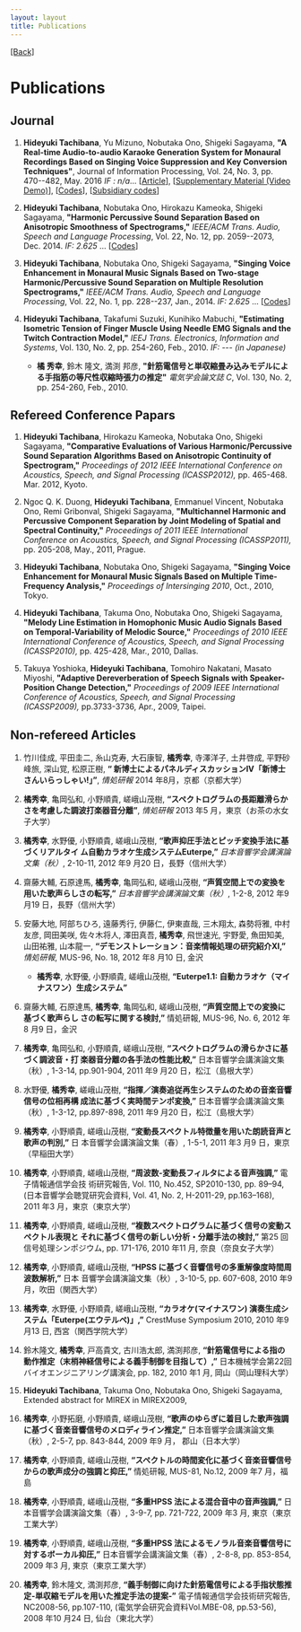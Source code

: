 ```yaml
---
layout: layout
title: Publications
---
```


[[Back]](index.html)

# Publications

## Journal
1. **Hideyuki Tachibana**, Yu Mizuno, Nobutaka Ono, Shigeki Sagayama,
**"A Real-time Audio-to-audio Karaoke Generation System for Monaural Recordings Based on Singing Voice Suppression and Key Conversion Techniques"**, Journal of Information Processing, Vol. 24, No. 3, pp. 470--482, May. 2016 *IF : n/a*... [[Article](http://id.nii.ac.jp/1001/00160331/)], [[Supplementary Material (Video Demo)](http://id.nii.ac.jp/1012/00000006/)],
[[Codes](https://github.com/tachi-hi/euterpe)], [[Subsidiary codes](https://github.com/tachi-hi/temperament4fft)]

1. **Hideyuki Tachibana**, Nobutaka Ono, Hirokazu Kameoka, Shigeki Sagayama, 
**"Harmonic Percussive Sound Separation Based on Anisotropic Smoothness of Spectrograms,"** 
*IEEE/ACM Trans. Audio, Speech and Language Processing*, 
Vol. 22, No. 12, pp. 2059--2073, Dec. 2014. *IF: 2.625*
... [[Codes](https://github.com/tachi-hi/HPSS)]

1. **Hideyuki Tachibana**, Nobutaka Ono, Shigeki Sagayama, 
**"Singing Voice Enhancement in Monaural Music Signals Based on Two-stage Harmonic/Percussive Sound Separation on Multiple Resolution Spectrograms,"** 
*IEEE/ACM Trans. Audio, Speech and Language Processing*, 
Vol. 22, No. 1, pp. 228--237, Jan., 2014. *IF: 2.625*
... [[Codes](https://github.com/tachi-hi/slidingHPSS)]

1. **Hideyuki Tachibana**, Takafumi Suzuki, Kunihiko Mabuchi, 
**"Estimating Isometric Tension of Finger Muscle Using Needle EMG Signals and the Twitch Contraction Model,"** 
*IEEJ Trans. Electronics, Information and Systems*,
Vol. 130, No. 2, pp. 254-260, Feb., 2010. *IF: ---* *(in Japanese)*
   + **橘 秀幸**, 鈴木 隆文, 満渕 邦彦, **"針筋電信号と単収縮畳み込みモデルによる手指筋の等尺性収縮時張力の推定"** *電気学会論文誌 C*, Vol. 130, No. 2, pp. 254-260, Feb., 2010.
	
## Refereed Conference Papars
1. **Hideyuki Tachibana**, Hirokazu Kameoka, Nobutaka Ono, Shigeki Sagayama, 
**"Comparative Evaluations of Various Harmonic/Percussive Sound Separation Algorithms Based on Anisotropic Continuity of Spectrogram,"**
*Proceedings of 2012 IEEE International Conference on Acoustics, Speech, and Signal Processing (ICASSP2012),*
pp. 465-468. Mar. 2012, Kyoto.

1. Ngoc Q. K. Duong, **Hideyuki Tachibana**, Emmanuel Vincent, Nobutaka Ono, Remi Gribonval, Shigeki Sagayama, 
**"Multichannel Harmonic and Percussive Component Separation by Joint Modeling of Spatial and Spectral Continuity,"**
*Proceedings of 2011 IEEE International Conference on Acoustics, Speech, and Signal Processing (ICASSP2011),*
 pp. 205-208, May., 2011, Prague.

1. **Hideyuki Tachibana**, Nobutaka Ono, Shigeki Sagayama, 
**"Singing Voice Enhancement for Monaural Music Signals Based on Multiple Time-Frequency Analysis,"**
*Proceedings of Intersinging 2010*, Oct., 2010, Tokyo.

1. **Hideyuki Tachibana**, Takuma Ono, Nobutaka Ono, Shigeki Sagayama,
**"Melody Line Estimation in Homophonic Music Audio Signals Based on Temporal-Variability of Melodic Source,"**
*Proceedings of 2010 IEEE International Conference of Acoustics, Speech, and Signal Processing (ICASSP2010),*
 pp. 425-428, Mar., 2010, Dallas.

1. Takuya Yoshioka, **Hideyuki Tachibana**, Tomohiro Nakatani, Masato Miyoshi,
**"Adaptive Dereverberation of Speech Signals with Speaker-Position Change Detection,"**
*Proceedings of 2009 IEEE International Conference of Acoustics, Speech, and Signal Processing (ICASSP2009),*
pp.3733-3736, Apr., 2009, Taipei. 

## Non-refereed Articles

1. 竹川佳成, 平田圭二, 糸山克寿, 大石康智, **橘秀幸**, 寺澤洋子, 土井啓成, 平野砂峰旅, 深山覚, 松原正樹, **“ 新博士によるパネルディスカッションIV「新博士さんいらっしゃい!」”**, *情処研報* 2014
年8月，京都（京都大学）

1. **橘秀幸**, 亀岡弘和, 小野順貴, 嵯峨山茂樹, **“スペクトログラムの長距離滑らかさを考慮した調波打楽器音分離”**, *情処研報* 2013 年5 月，東京（お茶の水女子大学）

1. **橘秀幸**, 水野優, 小野順貴, 嵯峨山茂樹, **“歌声抑圧手法とピッチ変換手法に基づくリアルタイ
ム自動カラオケ生成システムEuterpe,”** *日本音響学会講演論文集（秋）*, 2-10-11, 2012 年9 月20
日，長野（信州大学）

1. 齋藤大輔, 石原達馬, **橘秀幸**, 亀岡弘和, 嵯峨山茂樹, **“声質空間上での変換を用いた歌声らしさの転写,”** *日本音響学会講演論文集（秋）*, 1-2-8, 2012 年9 月19 日，長野（信州大学）

1. 安藤大地, 阿部ちひろ, 遠藤秀行, 伊藤仁, 伊東直哉, 三木翔太, 森勢将雅, 中村友彦, 岡田美咲, 佐々木将人, 澤田真吾, **橘秀幸**, 飛世速光, 宇野愛, 魚田知美, 山田祐雅, 山本龍一, **“デモンストレーション：音楽情報処理の研究紹介XI,”** *情処研報*, MUS-96, No. 18, 2012 年8 月10 日, 金沢

	* **橘秀幸**, 水野優, 小野順貴, 嵯峨山茂樹, **“Euterpe1.1: 自動カラオケ（マイナスワン）生成システム”**

1. 齋藤大輔, 石原達馬, **橘秀幸**, 亀岡弘和, 嵯峨山茂樹, **“声質空間上での変換に基づく歌声らし
さの転写に関する検討,”** 情処研報, MUS-96, No. 6, 2012 年8 月9 日，金沢

1. **橘秀幸**, 亀岡弘和, 小野順貴, 嵯峨山茂樹, **“スペクトログラムの滑らかさに基づく調波音・打
楽器音分離の各手法の性能比較,”** 日本音響学会講演論文集（秋）, 1-3-14, pp.901-904, 2011 年9
月20 日，松江（島根大学）

1. 水野優, **橘秀幸**, 嵯峨山茂樹, **“指揮／演奏追従再生システムのための音楽音響信号の位相再構
成法に基づく実時間テンポ変換,”** 日本音響学会講演論文集（秋）, 1-3-12, pp.897-898, 2011 年9
月20 日，松江（島根大学）

1. **橘秀幸**, 小野順貴, 嵯峨山茂樹, **“変動長スペクトル特徴量を用いた朗読音声と歌声の判別,”** 日
本音響学会講演論文集（春）, 1-5-1, 2011 年3 月9 日，東京（早稲田大学）

1. **橘秀幸**, 小野順貴, 嵯峨山茂樹, **“周波数-変動長フィルタによる音声強調,”** 電子情報通信学会技
術研究報告, Vol. 110, No.452, SP2010-130, pp. 89–94, (日本音響学会聴覚研究会資料, Vol. 41,
No. 2, H-2011-29, pp.163–168), 2011 年3 月，東京（東京大学）

1. **橘秀幸**, 小野順貴, 嵯峨山茂樹, **“複数スペクトログラムに基づく信号の変動スペクトル表現と
それに基づく信号の新しい分析・分離手法の検討,”** 第25 回信号処理シンポジウム, pp. 171-176,
2010 年11 月, 奈良（奈良女子大学）

1. **橘秀幸**, 小野順貴, 嵯峨山茂樹, **“HPSS に基づく音響信号の多重解像度時間周波数解析,”** 日本
音響学会講演論文集（秋）, 3-10-5, pp. 607-608, 2010 年9 月，吹田（関西大学）

1. **橘秀幸**, 水野優, 小野順貴, 嵯峨山茂樹, **“カラオケ(マイナスワン) 演奏生成システム「Euterpe(エウテルペ)」,”** CrestMuse Symposium 2010, 2010 年9 月13 日, 西宮（関西学院大学）

1. 鈴木隆文, **橘秀幸**, 戸高貴文, 古川浩太郎, 満渕邦彦, **“針筋電信号による指の動作推定（末梢神経信号による義手制御を目指して）,”** 日本機械学会第22回バイオエンジニアリング講演会,
pp. 182, 2010 年1 月, 岡山（岡山理科大学）

1. **Hideyuki Tachibana**, Takuma Ono, Nobutaka Ono, Shigeki Sagayama, Extended abstract for MIREX
in MIREX2009,

1. **橘秀幸**, 小野拓磨, 小野順貴, 嵯峨山茂樹, **“歌声のゆらぎに着目した歌声強調に基づく音楽音響信号のメロディライン推定,”** 日本音響学会講演論文集（秋）, 2-5-7, pp. 843-844, 2009 年9 月，
郡山（日本大学）

1. **橘秀幸**, 小野順貴, 嵯峨山茂樹, **“スペクトルの時間変化に基づく音楽音響信号からの歌声成分の強調と抑圧,”** 情処研報, MUS-81, No.12, 2009 年7 月，福島

1. **橘秀幸**, 小野順貴, 嵯峨山茂樹, **“多重HPSS 法による混合音中の音声強調,”** 日本音響学会講演論文集（春）, 3-9-7, pp. 721-722, 2009 年3 月, 東京（東京工業大学）

1. **橘秀幸**, 小野順貴, 嵯峨山茂樹, **“多重HPSS 法によるモノラル音楽音響信号に対するボーカル抑圧,”** 日本音響学会講演論文集（春）, 2-8-8, pp. 853-854, 2009 年3 月, 東京（東京工業大学）

1. **橘秀幸**, 鈴木隆文, 満渕邦彦, **“義手制御に向けた針筋電信号による手指状態推定‐単収縮モデルを用いた推定手法の提案‐”** 電子情報通信学会技術研究報告, NC2008-56, pp.107-110, (電気学会研究会資料Vol.MBE-08, pp.53-56), 2008 年10 月24 日, 仙台（東北大学）




